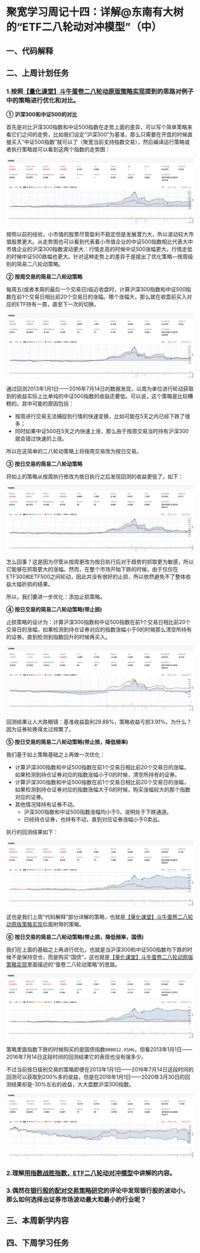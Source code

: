 # 聚宽学习周记十四：详解@东南有大树的“ETF二八轮动对冲模型”（中）

## 一、代码解释


## 二、上周计划任务

### 1.按照[【量化课堂】斗牛蛋卷二八轮动原版策略实现](https://www.joinquant.com/view/community/detail/9434c4a9c9482c7d1071be947dd3558a?type=1)提到的思路对例子中的策略进行优化和对比。

**① 沪深300和中证500的对比**

首先是对比沪深300指数和中证500指数在走势上面的差异，可以写个简单策略来看它们之间的走势，比如我们设定“沪深300”为基准，那么只需要在开盘的时候直接买入“中证500指数”就可以了（聚宽当前支持指数交易），然后编译运行策略或者执行策略就可以看到这两个指数的走势图：

![](./1-hs300-zz500-comparison.PNG)

按照以前的经验，小市值的股票尽管盈利不稳定但是发展潜力大，所以波动较大市值股票更大。从走势图也可以看到代表着小市值企业的中证500指数相比代表大中市值企业的沪深300指数波动更大：行情走高的时候中证500涨幅更大，行情走低的时候中证500跌幅也更大。针对这种走势上的差异于是提出了优化策略—按周级别的简易二八轮动策略。

**② 按周交易的简易二八轮动策略**

每周五(或者本周的最后一个交易日)临近收盘时，计算沪深300指数和中证500指数在前1个交易日相比前20个交易日的涨幅。哪个涨幅大，那么就在收盘前买入对应的ETF持有一周，直至下一次的切换。

![](./2-simple-weekly-exchange.PNG)

通过回测2013年1月1日——2016年7月14日的数据发现，以周为单位进行轮动获取到的收益实际上比单纯的中证500指数的收益还要低。可以说，这个策略是比较糟糕的。其中可能的原因包括：

- 按周进行交易无法捕捉到行情的快速变换，比如可能在5天之内已经下跌了很多；
- 同时如果中证500在5天之内快速上涨，那么由于按周交易当时持有沪深300就会错过快速的上涨。

所以在这简单的二八轮动策略上将按周交易改为按日交易。

**③ 按日交易的简易二八轮动策略**

将如上的策略从按周执行修改为按日执行之后发现回测的收益更低了，如下：

![](./3-simple-daily-exchange.PNG)

怎么回事？这是因为尽管从按周更改为按日执行后对于趋势的抓取更为敏感，所以它能够在抓取更大的涨幅。然而，在整个市场开始下跌的时候，由于仅仅在ETF300和ETF500之间轮动，因此并没有很好的止损，所以依然避免不了整体收益大幅折损的结果。

所以，我们要进一步优化：添加止损策略。

**④ 按日交易的简易二八轮动策略(带止损)**

止损策略的设计为：计算沪深300指数和中证500指数在前1个交易日相比前20个交易日的涨幅，如果检测到持仓证券对应的指数涨幅小于0的时候那么清空所持有的证券。直到检测到指数回升的时候再买入。

![](./4-simple-daily-exchange-with-avoidloss.PNG)

回测结果让人大跌眼镜：基准收益盈利29.88%，策略收益亏损3.91%。为什么？因为证券轮换得太过频繁了。

**⑤ 按日交易的简易二八轮动策略(带止损，降低频率)**

我们基于如上策略基础之上再做一次优化：

- 计算沪深300指数和中证500指数在前1个交易日相比前20个交易日的涨幅，如果检测到持仓证券对应的指数涨幅小于0的时候，清空所持有的证券。
- 计算沪深300指数和中证500指数在前1个交易日相比前20个交易日的涨幅，如果检测到持仓证券对应的指数涨幅大于0的时候，购买涨幅较大的那个指数对应的证券。
- 其他情况择持有证券不动。
  - 沪深300指数和中证500指数涨幅均小于0，说明处于下跌通道。
  - 已经持仓证券，也持有不动，直到对应证券涨幅小于0卖出。

执行的回测结果如下：

![](./5-simple-daily-exchange-with-avoidloss-reducefrequency.PNG)

这也是我们上周“代码解释”部分详解的策略，也就是[【量化课堂】斗牛蛋卷二八轮动原版策略实现](https://www.joinquant.com/view/community/detail/9434c4a9c9482c7d1071be947dd3558a?type=1)后面附带的策略。

**⑥ 按日交易的简易二八轮动策略(带止损，降低频率，国债)**

我们在上面的基础之上再进行优化，也就是当沪深300和中证500指数均下跌的时候不是保持空仓，而是购买“国债”，这也就是[【量化课堂】斗牛蛋卷二八轮动原版策略实现](https://www.joinquant.com/view/community/detail/9434c4a9c9482c7d1071be947dd3558a?type=1)里面描述的“蛋卷二八轮动策略”的思路。

![](./6-simple-daily-exchange-with-avoidloss-reducefrequency-bond.PNG)

策略里面指数下跌的时候购买的是国债指数`000012.XSHG`，但看2013年1月1日——2016年7月14日这段时间的回测结果它的表现也没有强多少。

不过当前按日级别交易的策略即便在2013年1月1日——2016年7月14日这段时间的回测可以获取到200%多的收益，但是在2018年1月1日——2020年3月30日的回测结果却是-30%左右的收益，大大盘数沪深300指数。

![](./6-simple-daily-exchange-with-avoidloss-reducefrequency-bond-newtime.PNG)


### 2.理解[用指数战胜指数，ETF二八轮动对冲模型](https://www.joinquant.com/view/community/detail/19490)中讲解的内容。

### 3.偶然在[银行股的配对交易策略研究](https://www.joinquant.com/view/community/detail/b80e9e60d6f39fa6c8e3b4cb3af4a07f?page=1#90895)的评论中发现银行股的波动小，那么如何选择出证券市场波动最大和最小的行业呢？



## 三、本周新学内容



## 四、下周学习任务
